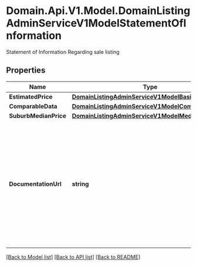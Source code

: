 # Domain.Api.V1.Model.DomainListingAdminServiceV1ModelStatementOfInformation
Statement of Information  Regarding sale listing
## Properties

Name | Type | Description | Notes
------------ | ------------- | ------------- | -------------
**EstimatedPrice** | [**DomainListingAdminServiceV1ModelBasicPrice**](DomainListingAdminServiceV1ModelBasicPrice.md) |  | [optional] 
**ComparableData** | [**DomainListingAdminServiceV1ModelComparableData**](DomainListingAdminServiceV1ModelComparableData.md) |  | [optional] 
**SuburbMedianPrice** | [**DomainListingAdminServiceV1ModelMedianPriceData**](DomainListingAdminServiceV1ModelMedianPriceData.md) |  | [optional] 
**DocumentationUrl** | **string** | Link to the statement of information documentation file.  Must be a PDF file.  File should be less than 10 MB in size  The Statement of Information must be updated if there is a change in the indicative selling price. | [optional] 

[[Back to Model list]](../README.md#documentation-for-models) [[Back to API list]](../README.md#documentation-for-api-endpoints) [[Back to README]](../README.md)

